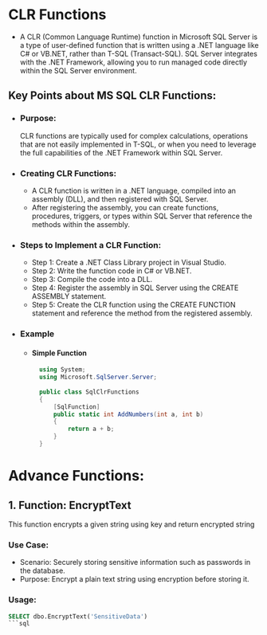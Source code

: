 # CLR Functions
- A CLR (Common Language Runtime) function in Microsoft SQL Server is a type of user-defined function that is written using a .NET language like C# or VB.NET, rather than T-SQL (Transact-SQL). SQL Server integrates with the .NET Framework, allowing you to run managed code directly within the SQL Server environment.
## Key Points about MS SQL CLR Functions:
- ### Purpose:
    CLR functions are typically used for complex calculations, operations that are not easily implemented in T-SQL, or when you need to leverage the full capabilities of the .NET Framework within SQL Server.
- ### Creating CLR Functions:
  - A CLR function is written in a .NET language, compiled into an assembly (DLL), and then registered with SQL Server.
  - After registering the assembly, you can create functions, procedures, triggers, or types within SQL Server that reference the methods within the assembly.
- ### Steps to Implement a CLR Function:
  - Step 1: Create a .NET Class Library project in Visual Studio.
  - Step 2: Write the function code in C# or VB.NET.
  - Step 3: Compile the code into a DLL.
  - Step 4: Register the assembly in SQL Server using the CREATE ASSEMBLY statement.
  - Step 5: Create the CLR function using the CREATE FUNCTION statement and reference the method from the registered assembly.
- ### Example
    - #### Simple Function
      ```csharp
        using System;
        using Microsoft.SqlServer.Server;
        
        public class SqlClrFunctions
        {
            [SqlFunction]
            public static int AddNumbers(int a, int b)
            {
                return a + b;
            }
        }
      ```
# Advance Functions:
## 1. Function: EncryptText
This function encrypts a given string using key and return encrypted string   
### Use Case:
- Scenario: Securely storing sensitive information such as passwords in the database.
- Purpose: Encrypt a plain text string using encryption before storing it.
### Usage: 
```sql
SELECT dbo.EncryptText('SensitiveData')
```sql
    
